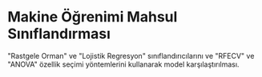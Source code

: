 
# Makine Öğrenimi Mahsul Sınıflandırması

"Rastgele Orman" ve "Lojistik Regresyon" sınıflandırıcılarını ve "RFECV" ve "ANOVA" özellik seçimi yöntemlerini kullanarak model karşılaştırılması.